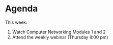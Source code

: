 # Agenda
This week:

1. Watch Computer Networking Modules 1 and 2
2. Attend the weekly webinar (Thursday 8:00 pm)
